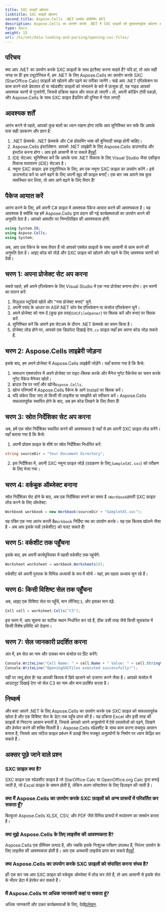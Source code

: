 ```yaml
---
title: SXC फ़ाइलें खोलना
linktitle: SXC फ़ाइलें खोलना
second_title: Aspose.Cells .NET एक्सेल प्रोसेसिंग API
description: Aspose.Cells का उपयोग करके .NET में SXC फ़ाइलों को कुशलतापूर्वक खोलना और उनमें हेरफेर करना सीखें। कोड उदाहरणों के साथ चरण-दर-चरण ट्यूटोरियल।
type: docs
weight: 15
url: /hi/net/data-loading-and-parsing/opening-sxc-files/
---
```

## परिचय
क्या आप .NET का उपयोग करके SXC फ़ाइलों के साथ इंटरैक्ट करना चाहते हैं? यदि हां, तो आप सही जगह पर हैं! इस ट्यूटोरियल में, हम .NET के लिए Aspose.Cells का उपयोग करके SXC (StarOffice Calc) फ़ाइलों को खोलने और पढ़ने का तरीका जानेंगे। चाहे आप .NET एप्लिकेशन पर काम करने वाले डेवलपर हों या स्प्रेडशीट फ़ाइलों को संभालने के बारे में उत्सुक हों, यह गाइड आपको आवश्यक चरणों से गुजारेगी, जिससे प्रक्रिया सहज और सरल हो जाएगी। 
तो, अपनी कोडिंग टोपी पकड़ो, और Aspose.Cells के साथ SXC फ़ाइल हैंडलिंग की दुनिया में गोता लगाएँ!
## आवश्यक शर्तें
आरंभ करने से पहले, आपको कुछ बातों का ध्यान रखना होगा ताकि आप सुनिश्चित कर सकें कि आपके पास सही उपकरण और ज्ञान है:
1. .NET फ्रेमवर्क: .NET फ्रेमवर्क और C# प्रोग्रामिंग भाषा की बुनियादी समझ होनी चाहिए।
2.  Aspose.Cells इंस्टॉलेशन: आपको .NET लाइब्रेरी के लिए Aspose.Cells डाउनलोड और इंस्टॉल करना होगा। आप इसे आसानी से पा सकते हैं[यहाँ](https://releases.aspose.com/cells/net/).
3. IDE सेटअप: सुनिश्चित करें कि आपके पास .NET विकास के लिए Visual Studio जैसा एकीकृत विकास वातावरण (IDE) सेटअप है।
4. नमूना SXC फ़ाइल: इस ट्यूटोरियल के लिए, हम एक नमूना SXC फ़ाइल का उपयोग करेंगे। इसे डाउनलोड करें या आगे बढ़ने के लिए अपनी खुद की फ़ाइल बनाएँ।
एक बार जब आपने सब कुछ व्यवस्थित कर लिया, तो आप आगे बढ़ने के लिए तैयार हैं!
## पैकेज आयात करें
आरंभ करने के लिए, हमें अपनी C# फ़ाइल में आवश्यक पैकेज आयात करने की आवश्यकता है। यह आवश्यक है क्योंकि यह हमें Aspose.Cells द्वारा प्रदान की गई कार्यक्षमताओं का उपयोग करने की अनुमति देता है। आपको आमतौर पर निम्नलिखित की आवश्यकता होगी:
```csharp
using System.IO;
using Aspose.Cells;
using System;
```
अब, आप उस पैकेज के साथ तैयार हैं जो आपको एक्सेल फ़ाइलों के साथ आसानी से काम करने की अनुमति देता है। आइए कोड को तोड़ें और SXC फ़ाइल को खोलने और पढ़ने के लिए आवश्यक चरणों को देखें।

## चरण 1: अपना प्रोजेक्ट सेट अप करना
सबसे पहले, हमें अपने एप्लिकेशन के लिए Visual Studio में एक नया प्रोजेक्ट बनाना होगा। इन चरणों का पालन करें:
1. विज़ुअल स्टूडियो खोलें और "नया प्रोजेक्ट बनाएं" चुनें.
2. अपनी पसंद के आधार पर ASP.NET कोर वेब एप्लिकेशन या कंसोल एप्लिकेशन चुनें।
3.  अपने प्रोजेक्ट को नाम दें (कुछ इस तरह)`SXCFileOpener`) पर क्लिक करें और बनाएं पर क्लिक करें.
4. सुनिश्चित करें कि आपने इस सेटअप के दौरान .NET फ्रेमवर्क का चयन किया है।
5. प्रोजेक्ट लोड होने पर, आपको एक डिफ़ॉल्ट दिखाई देगा`.cs` फ़ाइल जहाँ हम अपना कोड जोड़ सकते हैं.
## चरण 2: Aspose.Cells लाइब्रेरी जोड़ना
इसके बाद, हम अपने प्रोजेक्ट में Aspose.Cells लाइब्रेरी जोड़ेंगे। यहाँ बताया गया है कि कैसे:
1. समाधान एक्सप्लोरर में अपने प्रोजेक्ट पर राइट-क्लिक करके और मैनेज नुगेट पैकेजेस का चयन करके नुगेट पैकेज मैनेजर खोलें।
2.  ब्राउज़ टैब पर जाएँ और खोजें`Aspose.Cells`.
3. खोज परिणामों में Aspose.Cells पैकेज के आगे Install पर क्लिक करें।
4. यदि संकेत दिया जाए तो किसी भी लाइसेंस या समझौते को स्वीकार करें।
Aspose.Cells सफलतापूर्वक स्थापित होने के बाद, अब हम कोड लिखने के लिए तैयार हैं!
## चरण 3: स्रोत निर्देशिका सेट अप करना
अब, हमें एक स्रोत निर्देशिका स्थापित करने की आवश्यकता है जहाँ से हम अपनी SXC फ़ाइल लोड करेंगे। यहाँ बताया गया है कि कैसे:
1. अपनी प्रोग्राम फ़ाइल के शीर्ष पर स्रोत निर्देशिका निर्धारित करें:
```csharp
string sourceDir = "Your Document Directory";
```
2.  इस निर्देशिका में, अपनी SXC नमूना फ़ाइल जोड़ें (उदाहरण के लिए,`SampleSXC.sxc`) को परीक्षण के लिए भेजा गया।
## चरण 4: वर्कबुक ऑब्जेक्ट बनाना
 स्रोत निर्देशिका सेट होने के बाद, अब एक निर्देशिका बनाने का समय है।`Workbook`हमारी SXC फ़ाइल लोड करने के लिए ऑब्जेक्ट:
```csharp
Workbook workbook = new Workbook(sourceDir + "SampleSXC.sxc");
```
 यह पंक्ति एक नया आरंभ करती है`Workbook` निर्दिष्ट पथ का उपयोग करके। यह एक किताब खोलने जैसा है - अब आप इसके पन्नों (वर्कशीट) को पलट सकते हैं!
## चरण 5: वर्कशीट तक पहुँचना
इसके बाद, हम अपनी कार्यपुस्तिका में पहली वर्कशीट तक पहुंचेंगे:
```csharp
Worksheet worksheet = workbook.Worksheets[0];
```
वर्कशीट को अपनी पुस्तक के विभिन्न अध्यायों के रूप में सोचें - यहां, हम पहला अध्याय चुन रहे हैं।
## चरण 6: किसी विशिष्ट सेल तक पहुँचना
 अब, आइए एक विशिष्ट सेल पर पहुँचें, मान लीजिए`C3`, और इसका मान पढ़ें:
```csharp
Cell cell = worksheet.Cells["C3"];
```
इस चरण में, आप सूचना का सटीक स्थान निर्धारित कर रहे हैं, ठीक उसी तरह जैसे किसी सूचकांक में किसी विशेष प्रविष्टि को देखना। 
## चरण 7: सेल जानकारी प्रदर्शित करना
अंत में, हम सेल का नाम और उसका मान कंसोल पर प्रिंट करेंगे:
```csharp
Console.WriteLine("Cell Name: " + cell.Name + " Value: " + cell.StringValue);
Console.WriteLine("OpeningSXCFiles executed successfully!");
```
यहीं पर जादू होता है! यह आपकी किताब में छिपे खजाने को उजागर करने जैसा है। आपको कंसोल में आउटपुट दिखाई देगा जो सेल C3 का नाम और मान प्रदर्शित करता है।

## निष्कर्ष
और बस! आपने .NET के लिए Aspose.Cells का उपयोग करके एक SXC फ़ाइल को सफलतापूर्वक खोला है और एक विशिष्ट सेल के डेटा तक पहुँच प्राप्त की है। यह प्रक्रिया Excel और इसी तरह की फ़ाइलों से निपटना आसान बनाती है, जिससे आपको अपने अनुप्रयोगों में ऐसे दस्तावेज़ों को पढ़ने, लिखने और हेरफेर करने की शक्ति मिलती है। 
Aspose.Cells स्प्रेडशीट के साथ काम करना सचमुच आसान बनाता है, जिससे आप जटिल फ़ाइल प्रबंधन में उलझे बिना मजबूत अनुप्रयोगों के निर्माण पर ध्यान केंद्रित कर सकते हैं।
## अक्सर पूछे जाने वाले प्रश्न
### SXC फ़ाइल क्या है?
SXC फ़ाइल एक स्प्रेडशीट फ़ाइल है जो StarOffice Calc या OpenOffice.org Calc द्वारा बनाई जाती है, जो Excel फ़ाइल के समान होती है, लेकिन अलग सॉफ्टवेयर के लिए डिज़ाइन की जाती है।
### क्या मैं Aspose.Cells का उपयोग करके SXC फ़ाइलों को अन्य प्रारूपों में परिवर्तित कर सकता हूँ?
बिल्कुल! Aspose.Cells XLSX, CSV, और PDF जैसे विभिन्न प्रारूपों में रूपांतरण का समर्थन करता है।
### क्या मुझे Aspose.Cells के लिए लाइसेंस की आवश्यकता है?
 Aspose.Cells एक प्रीमियम उत्पाद है, और जबकि इसके निःशुल्क परीक्षण उपलब्ध हैं, निरंतर उपयोग के लिए लाइसेंस की आवश्यकता होती है। आप एक अस्थायी लाइसेंस प्राप्त कर सकते हैं[यहाँ](https://purchase.aspose.com/temporary-license/).
### क्या Aspose.Cells का उपयोग करके SXC फ़ाइलों को संपादित करना संभव है?
हाँ! एक बार जब आप SXC फ़ाइल को वर्कबुक ऑब्जेक्ट में लोड कर लेते हैं, तो आप आसानी से इसके सेल के भीतर डेटा में हेरफेर कर सकते हैं।
### मैं Aspose.Cells पर अधिक जानकारी कहां पा सकता हूं?
 अधिक जानकारी और उन्नत कार्यक्षमताओं के लिए, देखें[प्रलेखन](https://reference.aspose.com/cells/net/).